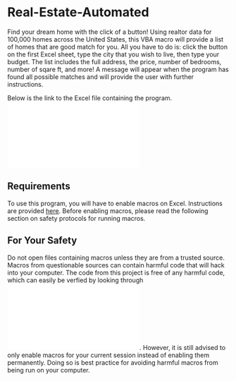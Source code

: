 # Real-Estate-Automated
Find your dream home with the click of a button! Using realtor data for 100,000 homes across the United States, this VBA macro will provide a list of homes that are good match for you. All you have to do is: click the button on the first Excel sheet, type the city that you wish to live, then type your budget. The list includes the full address, the price, number of bedrooms, number of sqare ft, and more! A message will appear when the program has found all possible matches and will provide the user with further instructions.

Below is the link to the Excel file containing the program.
![realtor-analysis](realtor-analysis.xlsm)

## Requirements
To use this program, you will have to enable macros on Excel. Instructions are provided [here](https://support.microsoft.com/en-us/office/macros-in-office-files-12b036fd-d140-4e74-b45e-16fed1a7e5c6). Before enabling macros, please read the following section on safety protocols for running macros.

## For Your Safety
Do not open files containing macros unless they are from a trusted source. Macros from questionable sources can contain harmful code that will hack into your computer. The code from this project is free of any harmful code, which can easily be verfied by looking through ![the code itself](realtor-analysis.txt). However, it is still advised to only enable macros for your current session instead of enabling them permanently. Doing so is best practice for avoiding harmful macros from being run on your computer.
